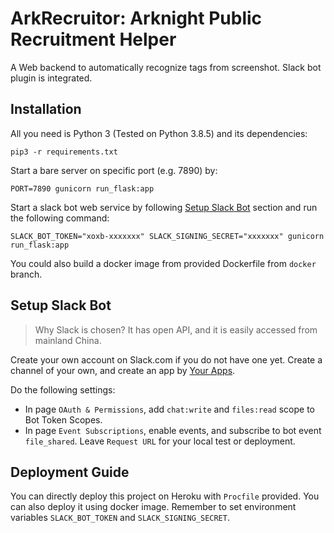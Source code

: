 # ArkRecruitor: Arknight Public Recruitment Helper

A Web backend to automatically recognize tags from screenshot. Slack bot plugin is integrated.

## Installation

All you need is Python 3 (Tested on Python 3.8.5) and its dependencies:

```
pip3 -r requirements.txt
```

Start a bare server on specific port (e.g. 7890) by:

```
PORT=7890 gunicorn run_flask:app
```

Start a slack bot web service by following [Setup Slack Bot](#setup-slack-bot) section and run the following command:
```
SLACK_BOT_TOKEN="xoxb-xxxxxxx" SLACK_SIGNING_SECRET="xxxxxxx" gunicorn run_flask:app
```

You could also build a docker image from provided Dockerfile from `docker` branch.

## Setup Slack Bot

> Why Slack is chosen? It has open API, and it is easily accessed from mainland China.

Create your own account on Slack.com if you do not have one yet. Create a channel of your own, and create an app by [Your Apps](https://api.slack.com/apps).

Do the following settings:
- In page `OAuth & Permissions`, add `chat:write` and `files:read` scope to Bot Token Scopes.
- In page `Event Subscriptions`, enable events, and subscribe to bot event `file_shared`. Leave `Request URL` for your local test or deployment.

## Deployment Guide

You can directly deploy this project on Heroku with `Procfile` provided. You can also deploy it using docker image. Remember to set environment variables `SLACK_BOT_TOKEN` and `SLACK_SIGNING_SECRET`.